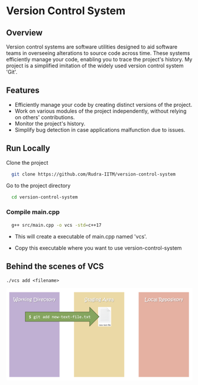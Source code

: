 
# Version Control System

## Overview
Version control systems are software utilities designed to aid software teams in overseeing alterations to source code across time. These systems efficiently manage your code, enabling you to trace the project's history. My project is a simplified imitation of the widely used version control system 'Git'.

## Features
- Efficiently manage your code by creating distinct versions of the project.
- Work on various modules of the project independently, without relying on others' contributions.
- Monitor the project's history.
- Simplify bug detection in case applications malfunction due to issues.


## Run Locally

Clone the project

```bash
  git clone https://github.com/Rudra-IITM/version-control-system
```

Go to the project directory

```bash
  cd version-control-system
```
### Compile main.cpp

```bash
  g++ src/main.cpp -o vcs -std=c++17
```
- This will create a executable of main.cpp named 'vcs'.

- Copy this executable where you want to use version-control-system

## Behind the scenes of VCS
```
./vcs add <filename>
```

<div align="center">
<img src="https://github.com/Rudra-IITM/version-control-system/blob/main/public/assets/vcs_add.png" align="center" style="width: 50%, height: 50%" />
</div> 


